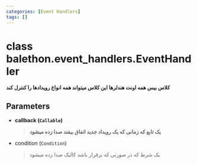```yaml
---
categories: [Event Handlers]
tags: []
---
```


<h1>class balethon.event_handlers.<strong>EventHandler</strong></h1>

<p align="left" dir="rtl"><strong>کلاس بیس همه اونت هندلرها این کلاس میتواند همه انواع رویدادها را کنترل کند</strong></p>

<h2>Parameters</h2>

<ul>
<li><strong>callback (<code>Callable</code>)</strong><blockquote dir="rtl">
<p><strong>یک تابع که زمانی که یک رویداد جدید اتفاق بیفتد صدا زده میشود</strong></p>
</blockquote>
</li>
</ul>
<ul>
<li>condition (<code>Condition</code>)<blockquote dir="rtl">
<p>یک شرط که در صورتی که برقرار باشد کالبک صدا زده میشود</p>
</blockquote>
</li>
</ul>
